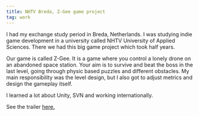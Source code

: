 ```yaml
---
title: NHTV Breda, Z-Gee game project
tag: work
---
```


I had my exchange study period in Breda, Netherlands. I was studying indie game development in a university called NHTV University of Applied Sciences. There we had this big game project which took half years.

Our game is called Z-Gee. It is a game where you control a lonely drone on an abandoned space station. Your aim is to survive and beat the boss in the last level, going through physic based puzzles and different obstacles. My main responsibility was the level design, but I also got to adjust metrics and design the gameplay itself.

I learned a lot about Unity, SVN and working internationally.

See the trailer [here.](https://www.youtube.com/watch?v=Rp3KGXOERl4)